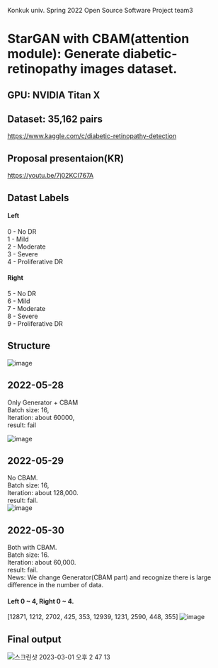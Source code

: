 Konkuk univ. Spring 2022 Open Source Software Project team3
   
# StarGAN with CBAM(attention module): Generate diabetic-retinopathy images dataset.
   
## GPU: NVIDIA Titan X

## Dataset: 35,162 pairs
https://www.kaggle.com/c/diabetic-retinopathy-detection

   
## Proposal presentaion(KR)
https://youtu.be/7j02KCI767A

   
## Datast Labels
#### Left   
0 - No DR   
1 - Mild   
2 - Moderate   
3 - Severe   
4 - Proliferative DR
   

#### Right   
5 - No DR   
6 - Mild   
7 - Moderate   
8 - Severe   
9 - Proliferative DR   
   

## Structure

![image](https://user-images.githubusercontent.com/76432686/170833643-6aa389d6-c426-49c0-a3a8-e41da5a7b614.png)



## 2022-05-28   
Only Generator + CBAM    
Batch size: 16,    
Iteration: about 60000,    
result: fail

![image](https://user-images.githubusercontent.com/76432686/170833551-607ec89b-db5e-4302-89f9-f77e1cf046b5.png)

## 2022-05-29
No CBAM.  
Batch size: 16,   
Iteration: about 128,000.  
result: fail.  
![image](https://user-images.githubusercontent.com/76432686/170960623-f0ab19fa-a84e-4459-98ea-87f9e94f931e.png)

## 2022-05-30
Both with CBAM.  
Batch size: 16.  
Iteration: about 60,000.  
result: fail.  
News: We change Generator(CBAM part) and recognize there is large difference in the number of data.   
#### Left 0 ~ 4, Right 0 ~ 4.  
[12871, 1212, 2702, 425, 353, 12939, 1231, 2590, 448, 355]
![image](https://user-images.githubusercontent.com/76432686/170960836-d812ed2e-3f45-4997-89c5-1f7837f1a50f.png)

## Final output
![스크린샷 2023-03-01 오후 2 47 13](https://user-images.githubusercontent.com/76432686/222055833-6fefdc25-78c8-45fc-89c0-903aff21efa6.jpeg)



